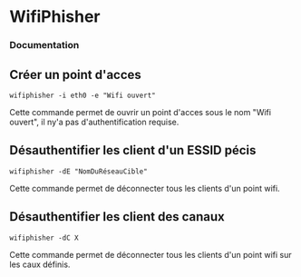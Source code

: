 # WifiPhisher

### Documentation

## Créer un point d'acces

```
wifiphisher -i eth0 -e "Wifi ouvert"
```
Cette commande permet de ouvrir un point d'acces sous le nom "Wifi ouvert", il ny'a pas d'authentification requise.

## Désauthentifier les client d'un ESSID pécis
```
wifiphisher -dE "NomDuRéseauCible"
```
Cette commande permet de déconnecter tous les clients d'un point wifi.

## Désauthentifier les client des canaux
```
wifiphisher -dC X  
```
Cette commande permet de déconnecter tous les clients d'un point wifi sur les caux définis.